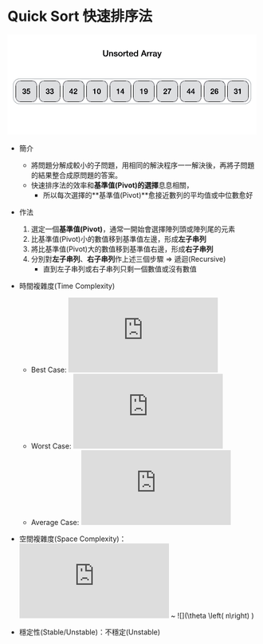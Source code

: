 # Quick Sort 快速排序法

![](quick-sort.gif)

- 簡介
    - 將問題分解成較小的子問題，用相同的解決程序一一解決後，再將子問題的結果整合成原問題的答案。
    - 快速排序法的效率和**基準值(Pivot)的選擇**息息相關，
        - 所以每次選擇的**基準值(Pivot)**愈接近數列的平均值或中位數愈好

- 作法
    1. 選定一個**基準值(Pivot)**，通常一開始會選擇陣列頭或陣列尾的元素
    2. 比基準值(Pivot)小的數值移到基準值左邊，形成**左子串列**
    3. 將比基準值(Pivot)大的數值移到基準值右邊，形成**右子串列**
    4. 分別對**左子串列**、**右子串列**作上述三個步驟 ⇒ 遞迴(Recursive)
        - 直到左子串列或右子串列只剩一個數值或沒有數值

- 時間複雜度(Time Complexity)
    - Best Case: ![](https://latex.codecogs.com/gif.latex?O%5Cleft%28%20n%5Clog%20n%5Cright%29)
    - Worst Case: ![](https://latex.codecogs.com/gif.latex?O%5Cleft%28%20n%5E%7B2%7D%5Cright%29)
    - Average Case: ![](https://latex.codecogs.com/gif.latex?O%5Cleft%28%20n%5Clog%20n%5Cright%29)
- 空間複雜度(Space Complexity)：![](https://latex.codecogs.com/gif.latex?%5Ctheta%20%5Cleft%28%20%5Clog%20n%5Cright%29) ~ ![](\theta \left( n\right) )
- 穩定性(Stable/Unstable)：不穩定(Unstable)
